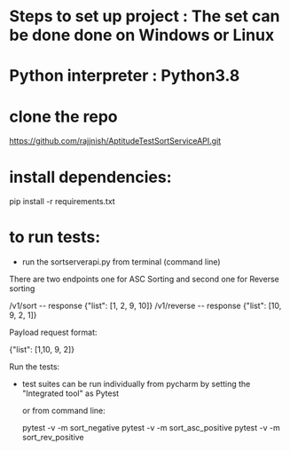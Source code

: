 
# Steps to set up project  : The set can be done done on Windows or Linux
# Python interpreter : Python3.8

# clone the repo
https://github.com/rajjnish/AptitudeTestSortServiceAPI.git

# install dependencies:

pip install -r requirements.txt

# to run tests: 
- run the sortserverapi.py from terminal (command line) 

There are two endpoints one for ASC Sorting and second one for Reverse sorting 

/v1/sort         -- response {"list": [1, 2, 9, 10]}
/v1/reverse    -- response {"list": [10, 9, 2, 1]}

Payload request format:

{"list": [1,10, 9, 2]}

Run the tests:
- test suites can be run individually from pycharm by setting the "Integrated tool" as Pytest

   or from command line:
   
   pytest -v -m sort_negative
   pytest -v -m sort_asc_positive
   pytest -v -m sort_rev_positive
   
